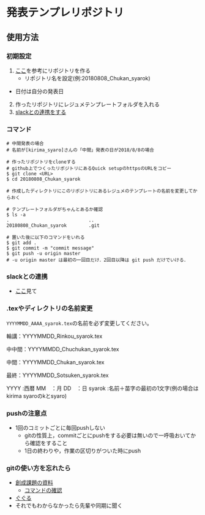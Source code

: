 # 発表テンプレリポジトリ

## 使用方法

### 初期設定
1. [ここ](https://github.com/hillive/documents/wiki/リポジトリを作る)を参考にリポジトリを作る
	* リポジトリ名を設定(例:20180808\_Chukan\_syarok)
  * 日付は自分の発表日
2. 作ったリポジトリにレジュメテンプレートフォルダを入れる
3. [slackとの連携をする](https://github.com/hillive/YYYYMMDD_Chukan_syarok#slack%E3%81%A8%E3%81%AE%E9%80%A3%E6%90%BA)

### コマンド
```shell
# 中間発表の場合
# 名前が[kirima_syaro]さんの「中間」発表の日が2018/8/8の場合

# 作ったリポジトリをcloneする
# github上でつくったリポジトリにあるQuick setupのhttpsのURLをコピー
$ git clone <URL>
$ cd 20180808_Chukan_syarok

# 作成したディレクトリにこのリポジトリにあるレジュメのテンプレートの名前を変更してからおく

# テンプレートフォルダがちゃんとあるか確認
$ ls -a
.                             ..
20180808_Chukan_syarok        .git

# 置いた後に以下のコマンドをいれる
$ git add .
$ git commit -m "commit message"
$ git push -u origin master
# -u origin master は最初の一回目だけ．2回目以降は git push だけでいける．
```

### slackとの連携
- [ここ](https://github.com/hillive/documents/wiki/Slack%E3%81%A8%E3%81%AE%E9%80%A3%E6%90%BA)見て

### .texやディレクトリの名前変更
`YYYYMMDD_AAAA_syarok.tex`の名前を必ず変更してください。

輪講：YYYYMMDD_Rinkou_syarok.tex

中中間：YYYYMMDD_Chuchukan_syarok.tex

中間：YYYYMMDD_Chukan_syarok.tex

最終：YYYYMMDD_Sotsuken_syarok.tex

YYYY :西暦
MM　：月
DD　：日
syarok :名前＋苗字の最初の1文字(例の場合はkirima syaroのkとsyaro)

### pushの注意点
- 1回のコミットごとに毎回pushしない
  - gitの性質上，commitごとにpushをする必要は無いので一呼吸おいてから確認をすること
  - 1日の終わりや，作業の区切りがついた時にpush

### gitの使い方を忘れたら
- [創成課題の資料](https://github.com/hillive/documents)
  - [コマンドの確認](https://github.com/hillive/documents/wiki/Git%E5%85%A5%E9%96%80)
- [ぐぐる](https://www.google.co.jp)
- それでもわからなかったら先輩や同期に聞く
